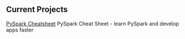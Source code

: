 ## Current Projects

[PySpark Cheatsheet](https://cartershanklin.github.io/pyspark-cheatsheet/) PySpark Cheat Sheet - learn PySpark and develop apps faster

